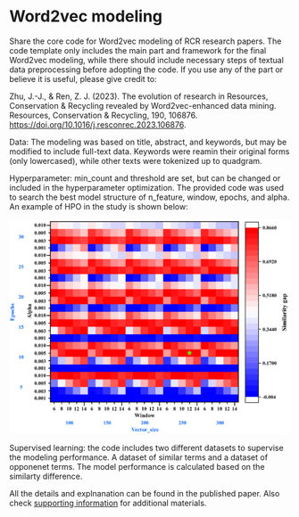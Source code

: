 # Word2vec modeling
Share the core code for Word2vec modeling of RCR research papers. The code template only includes the main part and framework for the final Word2vec modeling, while there should include necessary steps of textual data preprocessing before adopting the code. If you use any of the part or believe it is useful, please give credit to:

Zhu, J.-J., & Ren, Z. J. (2023). The evolution of research in Resources, Conservation & Recycling revealed by Word2vec-enhanced data mining. Resources, Conservation & Recycling, 190, 106876. https://doi.org/10.1016/j.resconrec.2023.106876.


Data: The modeling was based on title, abstract, and keywords, but may be modified to include full-text data. Keywords were reamin their original forms (only lowercased), while other texts were tokenized up to quadgram. 

Hyperparameter: min_count and threshold are set, but can be changed or included in the hyperparameter optimization. The provided code was used to search the best model structure of n_feature, window, epochs, and alpha. An example of HPO in the study is shown below:

<img src="https://github.com/starfriend10/Word2vec/blob/main/HPO_scores.jpg" width="1200">

Supervised learning: the code includes two different datasets to supervise the modeling performance. A dataset of similar terms and a dataset of opponenet terms. The model performance is calculated based on the similarty difference.

All the details and explnanation can be found in the published paper. Also check [supporting information](https://github.com/starfriend10/Word2vec/blob/main/Zhu%20and%20Ren%20(2023)%20Supporting%20Information.docx) for additional materials.
